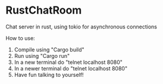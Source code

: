 # RustChatRoom
Chat server in rust, using tokio for asynchronous connections

How to use:

1. Compile using "Cargo build"
2. Run using "Cargo run"
3. In a new terminal do "telnet localhost 8080"
4. In a newer terminal do "telnet localhost 8080"
5. Have fun talking to yourself!
